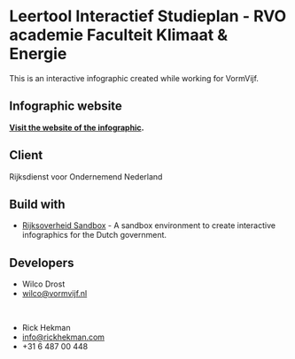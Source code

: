 # Leertool Interactief Studieplan - RVO academie Faculteit Klimaat & Energie

This is an interactive infographic created while working for VormVijf.


## Infographic website

**[Visit the website of the infographic](https://rvo-studieplan.vormvijf.com/).** <br />


## Client

Rijksdienst voor Ondernemend Nederland


## Build with

- [Rijksoverheid Sandbox](https://www.rijkshuisstijl.nl/communicatiemiddelen/documenten/verzamelingen-afbeeldingen/2018/03/06/sandbox-interactieve-infographics) - A sandbox environment to create interactive infographics for the Dutch government.


## Developers

* Wilco Drost
* wilco@vormvijf.nl

<br />

* Rick Hekman
* info@rickhekman.com
* +31 6 487 00 448
